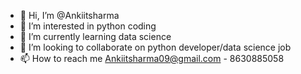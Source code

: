 - 👋 Hi, I’m @Ankiitsharma
- 👀 I’m interested in python coding
- 🌱 I’m currently learning data science
- 💞️ I’m looking to collaborate on python developer/data science job
- 📫 How to reach me Ankiitsharma09@gmail.com - 8630885058

<!---
Ankiitsharma/Ankiitsharma is a ✨ special ✨ repository because its `README.md` (this file) appears on your GitHub profile.
You can click the Preview link to take a look at your changes.
--->
